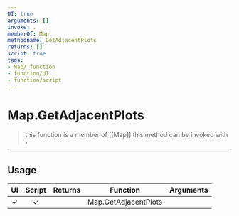 ```yaml
---
UI: true
arguments: []
invoke: .
memberOf: Map
methodname: GetAdjacentPlots
returns: []
script: true
tags:
- Map/_function
- function/UI
- function/script
---
```

# Map.GetAdjacentPlots
> this function is a member of [[Map]]
> this method can be invoked with `.`
-----
## Usage
|  UI | Script | Returns | Function | Arguments |
|:---:|:------:|-------:|:--------:|:---------|
|✓|✓||Map.GetAdjacentPlots||
